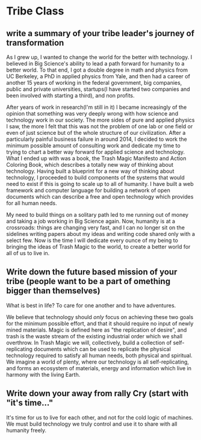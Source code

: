 # Tribe Class


## write a summary of your tribe leader's journey of transformation

As I grew up, I wanted to change the world for the better with technology.  I believed in Big Science's ability to lead a path forward for humanity to a better world.  To that end, I got a double degree in math and physics from UC Berkeley, a PhD in applied physics from Yale, and then had a career of another 15 years of working in the federal government, big companies, public and private universities, startups(I have started two companies and been involved with starting a third), and non profits. 

After years of work in research(I'm still in it) I became increasingly of the opinion that something was very deeply wrong with how science and technology work in our society.  The more sides of pure and applied physics I saw, the more I felt that this was not the problem of one lab or one field or even of just science but of the whole structure of our civilization.  After a particularly painful business failure in around 2014, I decided to work the minimum possible amount of consulting work and dedicate my time to trying to chart a better way forward for applied science and technology.  What I ended up with was a book, the Trash Magic Manifesto and Action Coloring Book, which describes a totally new way of thinking about technology.  Having built a blueprint for a new way of thinking about technology, I proceeded to build components of the systems that would need to exist if this is going to scale up to all of humanity.  I have built a web framework and computer language for building a network of open documents which can describe a free and open technology which provides for all human needs.  

My need to build things on a solitary path led to me running out of money and taking a job working in Big Science again.  Now, humanity is at a crossroads: things are changing very fast, and I can no longer sit on the sidelines writing papers about my ideas and writing code shared only with a select few.  Now is the time I will dedicate every ounce of my being to bringing the ideas of Trash Magic to the world, to create a better world for all of us to live in.


## Write down the future based mission of your tribe  (people want to be a part of omething bigger than themselves)

What is best in life?  To care for one another and to have adventures.  

We believe that technology should *only* focus on achieving these two goals for the minimum possible effort, and that it should require no input of newly mined materials.  Magic is defined here as "the replication of desire", and trash is the waste stream of the existing industrial order which we shall overthrow.  In Trash Magic we will, collectively, build a collection of self-replicating documents which can be used to replicate the physical technology required to satisfy all human needs, both physical and spiritual.  We imagine a world of plenty, where our technology is all self-replicating, and forms an ecosystem of materials, energy and information which live in harmony with the living Earth.

## Write down your away from rally Cry (start with "it's time..."


It's time for us to live for each other, and not for the cold logic of machines.  We must build technology we truly control and use it to share with all humanity freely.






